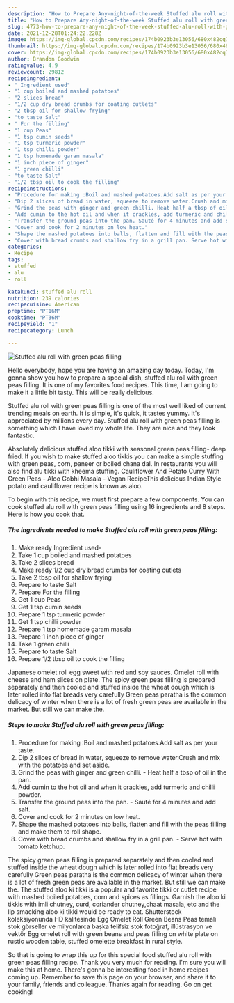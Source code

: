 ```yaml
---
description: "How to Prepare Any-night-of-the-week Stuffed alu roll with green peas filling"
title: "How to Prepare Any-night-of-the-week Stuffed alu roll with green peas filling"
slug: 4773-how-to-prepare-any-night-of-the-week-stuffed-alu-roll-with-green-peas-filling
date: 2021-12-28T01:24:22.228Z
image: https://img-global.cpcdn.com/recipes/174b0923b3e13056/680x482cq70/stuffed-alu-roll-with-green-peas-filling-recipe-main-photo.jpg
thumbnail: https://img-global.cpcdn.com/recipes/174b0923b3e13056/680x482cq70/stuffed-alu-roll-with-green-peas-filling-recipe-main-photo.jpg
cover: https://img-global.cpcdn.com/recipes/174b0923b3e13056/680x482cq70/stuffed-alu-roll-with-green-peas-filling-recipe-main-photo.jpg
author: Brandon Goodwin
ratingvalue: 4.9
reviewcount: 29812
recipeingredient:
- " Ingredient used"
- "1 cup boiled and mashed potatoes"
- "2 slices bread"
- "1/2 cup dry bread crumbs for coating cutlets"
- "2 tbsp oil for shallow frying"
- "to taste Salt"
- " For the filling"
- "1 cup Peas"
- "1 tsp cumin seeds"
- "1 tsp turmeric powder"
- "1 tsp chilli powder"
- "1 tsp homemade garam masala"
- "1 inch piece of ginger"
- "1 green chilli"
- "to taste Salt"
- "1/2 tbsp oil to cook the filling"
recipeinstructions:
- "Procedure for making :Boil and mashed potatoes.Add salt as per your taste."
- "Dip 2 slices of bread in water, squeeze to remove water.Crush and mix with the potatoes and set aside."
- "Grind the peas with ginger and green chilli. Heat half a tbsp of oil in the pan."
- "Add cumin to the hot oil and when it crackles, add turmeric and chilli powder."
- "Transfer the ground peas into the pan. Sauté for 4 minutes and add salt."
- "Cover and cook for 2 minutes on low heat."
- "Shape the mashed potatoes into balls, flatten and fill with the peas filling and make them to roll shape."
- "Cover with bread crumbs and shallow fry in a grill pan. Serve hot with tomato ketchup."
categories:
- Recipe
tags:
- stuffed
- alu
- roll

katakunci: stuffed alu roll 
nutrition: 239 calories
recipecuisine: American
preptime: "PT16M"
cooktime: "PT36M"
recipeyield: "1"
recipecategory: Lunch

---
```



![Stuffed alu roll with green peas filling](https://img-global.cpcdn.com/recipes/174b0923b3e13056/680x482cq70/stuffed-alu-roll-with-green-peas-filling-recipe-main-photo.jpg)

Hello everybody, hope you are having an amazing day today. Today, I'm gonna show you how to prepare a special dish, stuffed alu roll with green peas filling. It is one of my favorites food recipes. This time, I am going to make it a little bit tasty. This will be really delicious.

Stuffed alu roll with green peas filling is one of the most well liked of current trending meals on earth. It is simple, it's quick, it tastes yummy. It's appreciated by millions every day. Stuffed alu roll with green peas filling is something which I have loved my whole life. They are nice and they look fantastic.

Absolutely delicious stuffed aloo tikki with seasonal green peas filling- deep fried. If you wish to make stuffed aloo tikkis you can make a simple stuffing with green peas, corn, paneer or boiled chana dal. In restaurants you will also find alu tikki with kheema stuffing. Cauliflower And Potato Curry With Green Peas - Aloo Gobhi Masala - Vegan RecipeThis delicious Indian Style potato and cauliflower recipe is known as aloo.


To begin with this recipe, we must first prepare a few components. You can cook stuffed alu roll with green peas filling using 16 ingredients and 8 steps. Here is how you cook that.

<!--inarticleads1-->

##### The ingredients needed to make Stuffed alu roll with green peas filling:

1. Make ready  Ingredient used-
1. Take 1 cup boiled and mashed potatoes
1. Take 2 slices bread
1. Make ready 1/2 cup dry bread crumbs for coating cutlets
1. Take 2 tbsp oil for shallow frying
1. Prepare to taste Salt
1. Prepare  For the filling
1. Get 1 cup Peas
1. Get 1 tsp cumin seeds
1. Prepare 1 tsp turmeric powder
1. Get 1 tsp chilli powder
1. Prepare 1 tsp homemade garam masala
1. Prepare 1 inch piece of ginger
1. Take 1 green chilli
1. Prepare to taste Salt
1. Prepare 1/2 tbsp oil to cook the filling


Japanese omelet roll egg sweet with red and soy sauces. Omelet roll with cheese and ham slices on plate. The spicy green peas filling is prepared separately and then cooled and stuffed inside the wheat dough which is later rolled into flat breads very carefully Green peas paratha is the common delicacy of winter when there is a lot of fresh green peas are available in the market. But still we can make the. 

<!--inarticleads2-->

##### Steps to make Stuffed alu roll with green peas filling:

1. Procedure for making :Boil and mashed potatoes.Add salt as per your taste.
1. Dip 2 slices of bread in water, squeeze to remove water.Crush and mix with the potatoes and set aside.
1. Grind the peas with ginger and green chilli. - Heat half a tbsp of oil in the pan.
1. Add cumin to the hot oil and when it crackles, add turmeric and chilli powder.
1. Transfer the ground peas into the pan. - Sauté for 4 minutes and add salt.
1. Cover and cook for 2 minutes on low heat.
1. Shape the mashed potatoes into balls, flatten and fill with the peas filling and make them to roll shape.
1. Cover with bread crumbs and shallow fry in a grill pan. - Serve hot with tomato ketchup.


The spicy green peas filling is prepared separately and then cooled and stuffed inside the wheat dough which is later rolled into flat breads very carefully Green peas paratha is the common delicacy of winter when there is a lot of fresh green peas are available in the market. But still we can make the. The stuffed aloo ki tikki is a popular and favorite tikki or cutlet recipe with mashed boiled potatoes, corn and spices as fillings. Garnish the aloo ki tikkis with imli chutney, curd, coriander chutney,chaat masala, etc and the lip smacking aloo ki tikki would be ready to eat. Shutterstock koleksiyonunda HD kalitesinde Egg Omelet Roll Green Beans Peas temalı stok görseller ve milyonlarca başka telifsiz stok fotoğraf, illüstrasyon ve vektör Egg omelet roll with green beans and peas filling on white plate on rustic wooden table, stuffed omelette breakfast in rural style. 

So that is going to wrap this up for this special food stuffed alu roll with green peas filling recipe. Thank you very much for reading. I'm sure you will make this at home. There's gonna be interesting food in home recipes coming up. Remember to save this page on your browser, and share it to your family, friends and colleague. Thanks again for reading. Go on get cooking!
